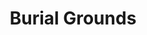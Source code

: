 ---
schema: default
title: Burial Grounds
organization: Aberdeenshire Council
notes: 
resources:

  - name: Burial Grounds KMZ
  - url: https://online.aberdeenshire.gov.uk/apps/OpenData/kml/burial_grounds.kmz
  - format: KMZ

license: Open Government Licence 3.0 (United Kingdom)
category:

  - 


  - Cemeteries

maintainer: Tim Wisniewski
maintainer_email: tim@timwis.com
---